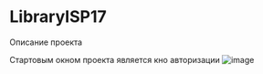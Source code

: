# LibraryISP17
Описание проекта

Стартовым окном проекта является кно авторизации
![image](https://user-images.githubusercontent.com/56836526/154622011-9ee8278d-9b74-4aa6-bcd5-e258e0129ec1.png)

